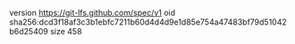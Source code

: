 version https://git-lfs.github.com/spec/v1
oid sha256:dcd3f18af3c3b1ebfc7211b60d4d4d9e1d85e754a47483bf79d51042b6d25409
size 458
